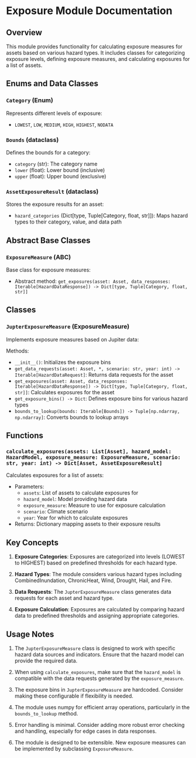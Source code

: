 # Exposure Module Documentation

## Overview

This module provides functionality for calculating exposure measures for assets based on various hazard types. It includes classes for categorizing exposure levels, defining exposure measures, and calculating exposures for a list of assets.

## Enums and Data Classes

### `Category` (Enum)
Represents different levels of exposure:
- `LOWEST`, `LOW`, `MEDIUM`, `HIGH`, `HIGHEST`, `NODATA`

### `Bounds` (dataclass)
Defines the bounds for a category:
- `category` (str): The category name
- `lower` (float): Lower bound (inclusive)
- `upper` (float): Upper bound (exclusive)

### `AssetExposureResult` (dataclass)
Stores the exposure results for an asset:
- `hazard_categories` (Dict[type, Tuple[Category, float, str]]): Maps hazard types to their category, value, and data path

## Abstract Base Classes

### `ExposureMeasure` (ABC)
Base class for exposure measures:
- Abstract method: `get_exposures(asset: Asset, data_responses: Iterable[HazardDataResponse]) -> Dict[type, Tuple[Category, float, str]]`

## Classes

### `JupterExposureMeasure` (ExposureMeasure)
Implements exposure measures based on Jupiter data:

Methods:
- `__init__()`: Initializes the exposure bins
- `get_data_requests(asset: Asset, *, scenario: str, year: int) -> Iterable[HazardDataRequest]`: Returns data requests for the asset
- `get_exposures(asset: Asset, data_responses: Iterable[HazardDataResponse]) -> Dict[type, Tuple[Category, float, str]]`: Calculates exposures for the asset
- `get_exposure_bins() -> Dict`: Defines exposure bins for various hazard types
- `bounds_to_lookup(bounds: Iterable[Bounds]) -> Tuple[np.ndarray, np.ndarray]`: Converts bounds to lookup arrays

## Functions

### `calculate_exposures(assets: List[Asset], hazard_model: HazardModel, exposure_measure: ExposureMeasure, scenario: str, year: int) -> Dict[Asset, AssetExposureResult]`
Calculates exposures for a list of assets:
- Parameters:
  - `assets`: List of assets to calculate exposures for
  - `hazard_model`: Model providing hazard data
  - `exposure_measure`: Measure to use for exposure calculation
  - `scenario`: Climate scenario
  - `year`: Year for which to calculate exposures
- Returns: Dictionary mapping assets to their exposure results

## Key Concepts

1. **Exposure Categories**: Exposures are categorized into levels (LOWEST to HIGHEST) based on predefined thresholds for each hazard type.

2. **Hazard Types**: The module considers various hazard types including CombinedInundation, ChronicHeat, Wind, Drought, Hail, and Fire.

3. **Data Requests**: The `JupterExposureMeasure` class generates data requests for each asset and hazard type.

4. **Exposure Calculation**: Exposures are calculated by comparing hazard data to predefined thresholds and assigning appropriate categories.

## Usage Notes

1. The `JupterExposureMeasure` class is designed to work with specific hazard data sources and indicators. Ensure that the hazard model can provide the required data.

2. When using `calculate_exposures`, make sure that the `hazard_model` is compatible with the data requests generated by the `exposure_measure`.

3. The exposure bins in `JupterExposureMeasure` are hardcoded. Consider making these configurable if flexibility is needed.

4. The module uses numpy for efficient array operations, particularly in the `bounds_to_lookup` method.

5. Error handling is minimal. Consider adding more robust error checking and handling, especially for edge cases in data responses.

6. The module is designed to be extensible. New exposure measures can be implemented by subclassing `ExposureMeasure`.

